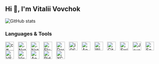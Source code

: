 ## Hi 👋, I'm Vitalii Vovchok

<!-- https://github.com/anuraghazra/github-readme-stats -->
![GitHub stats](https://github-readme-stats.vercel.app/api?username=vitalii-vov&show_icons=true&theme=ambient_gradient)


### Languages & Tools
<img align="left" alt="c#" title="c#" width="28px" style="padding-right:10px;" src="https://cdn.jsdelivr.net/gh/devicons/devicon@latest/icons/csharp/csharp-original.svg" />
<img align="left" alt=".Net" title=".Net" width="28px" style="padding-right:10px;" src="https://cdn.jsdelivr.net/gh/devicons/devicon@latest/icons/dot-net/dot-net-plain-wordmark.svg" />
<img align="left" alt=".Net Core" title=".Net Core" width="28px" style="padding-right:10px;" src="https://cdn.jsdelivr.net/gh/devicons/devicon@latest/icons/dotnetcore/dotnetcore-original.svg" />
<img align="left" alt="Flutter" title="Flutter" width="28px" style="padding-right:10px;" src="https://cdn.jsdelivr.net/gh/devicons/devicon@latest/icons/flutter/flutter-original.svg" />
<img align="left" alt="Dart" title="Dart" width="28px" style="padding-right:10px;" src="https://cdn.jsdelivr.net/gh/devicons/devicon@latest/icons/dart/dart-original.svg" />
<img align="left" alt="iOS" title="iOS" width="28px" style="padding-right:10px;" src="https://cdn.jsdelivr.net/gh/devicons/devicon@latest/icons/apple/apple-original.svg" />
<img align="left" alt="Android" title="Android" width="28px" style="padding-right:10px;" src="https://cdn.jsdelivr.net/gh/devicons/devicon@latest/icons/android/android-plain.svg" />
<img align="left" alt="Windows" title="Windows" width="28px" style="padding-right:10px;" src="https://cdn.jsdelivr.net/gh/devicons/devicon@latest/icons/windows11/windows11-original.svg" />
<img align="left" alt="Git" title="Git" width="28px" style="padding-right:10px;" src="https://cdn.jsdelivr.net/gh/devicons/devicon@latest/icons/git/git-original.svg" />
<img align="left" alt="Swift" title="Swift" width="28px" style="padding-right:10px;" src="https://cdn.jsdelivr.net/gh/devicons/devicon@latest/icons/swift/swift-original.svg" />
<img align="left" alt="Java" title="Java" width="28px" style="padding-right:10px;" src="https://cdn.jsdelivr.net/gh/devicons/devicon@latest/icons/java/java-original.svg" />
<img align="left" alt="SqLite" title="SqLite" width="28px" style="padding-right:10px;" src="https://cdn.jsdelivr.net/gh/devicons/devicon@latest/icons/sqlite/sqlite-original.svg" />
<img align="left" alt="VSCode" title="VSCode" width="28px" style="padding-right:10px;" src="https://cdn.jsdelivr.net/gh/devicons/devicon@latest/icons/vscode/vscode-original.svg" />
<img align="left" alt="Visual Studio" title="Visual Studio" width="28px" style="padding-right:10px;" src="https://cdn.jsdelivr.net/gh/devicons/devicon@latest/icons/visualstudio/visualstudio-original.svg" />
<img align="left" alt="Android Studio" title="Android Studio" width="28px" style="padding-right:10px;" src="https://cdn.jsdelivr.net/gh/devicons/devicon@latest/icons/androidstudio/androidstudio-original.svg" />
<img align="left" alt="Rider" title="Rider" width="28px" style="padding-right:10px;" src="https://cdn.jsdelivr.net/gh/devicons/devicon@latest/icons/rider/rider-original.svg" />
<img align="left" alt="XCode" title="XCode" width="28px" style="padding-right:10px;" src="https://cdn.jsdelivr.net/gh/devicons/devicon@latest/icons/xcode/xcode-original.svg" />
          
<br/><br/><br/><br/>

<!-- Use '##' or '###' or etc. or '---' to add additional line -->





<!--
**vitalii-vov/vitalii-vov** is a ✨ _special_ ✨ repository because its `README.md` (this file) appears on your GitHub profile.

Here are some ideas to get you started:

- 🔭 I’m currently working on ...
- 🌱 I’m currently learning ...
- 👯 I’m looking to collaborate on ...
- 🤔 I’m looking for help with ...
- 💬 Ask me about ...
- 📫 How to reach me: ...
- 😄 Pronouns: ...
- ⚡ Fun fact: ...
-->
